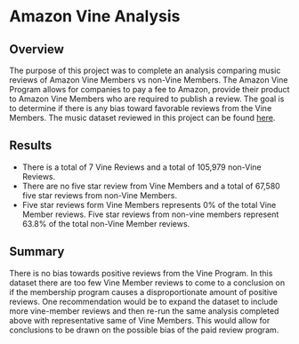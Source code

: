 # Amazon Vine Analysis

## Overview 
The purpose of this project was to complete an analysis comparing music reviews of Amazon Vine Members vs non-Vine Members. The Amazon Vine Program allows for companies to pay a fee to Amazon, provide their product to Amazon Vine Members who are required to publish a review. The goal is to determine if there is any bias toward favorable reviews from the Vine Members. The music dataset reviewed in this project can be found [here](https://s3.amazonaws.com/amazon-reviews-pds/tsv/amazon_reviews_us_Music_v1_00.tsv.gz). 

## Results
 * There is a total of 7 Vine Reviews and a total of 105,979 non-Vine Reviews. 
 * There are no five star review from Vine Members and a total of 67,580 five star reviews from non-Vine Members. 
 * Five star reviews form Vine Members represents 0% of the total Vine Member reviews. Five star reviews from non-vine members represent 63.8% of the total non-Vine Member reviews. 

## Summary 
There is no bias towards positive reviews from the Vine Program. In this dataset there are too few Vine Member reviews  to come to a conclusion on if the membership program causes a disproportionate amount of positive reviews. 
One recommendation would be to expand the dataset to include more vine-member reviews and then re-run the same analysis completed above with representative same of Vine Members. This would allow for conclusions to be drawn on the possible bias of the paid review program. 